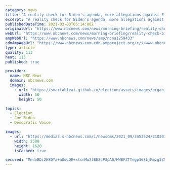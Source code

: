 ```yaml
---
category: news
title: "A reality check for Biden's agenda, more allegations against Floyd officer and 'vaccine, vaccine' for Dolly Parton"
excerpt: "A reality check for Biden's agenda, more allegations against Floyd officer and 'vaccine, vaccine' for Dolly Parton Good morning, NBC News readers. The Biden administration is beginning to face the harsh realities of a split Senate,"
publishedDateTime: 2021-03-03T05:14:00Z
originalUrl: "https://www.nbcnews.com/news/morning-briefing/reality-check-biden-s-agenda-more-allegations-against-floyd-officer-n1259433"
webUrl: "https://www.nbcnews.com/news/morning-briefing/reality-check-biden-s-agenda-more-allegations-against-floyd-officer-n1259433"
ampWebUrl: "https://www.nbcnews.com/news/amp/ncna1259433"
cdnAmpWebUrl: "https://www-nbcnews-com.cdn.ampproject.org/c/s/www.nbcnews.com/news/amp/ncna1259433"
type: article
quality: 113
heat: 113
published: true

provider:
  name: NBC News
  domain: nbcnews.com
  images:
    - url: "https://smartableai.github.io/election/assets/images/organizations/nbcnews.com-50x50.jpg"
      width: 50
      height: 50

topics:
  - Election
  - Joe Biden
  - Democratic Voice

images:
  - url: "https://media3.s-nbcnews.com/i/newscms/2021_09/3453524/210301-joe-biden-jm-1444_d38032cdcc81de1e6af02e6768b3ae86.jpg"
    width: 2500
    height: 1620
    isCached: true

secured: "MndoBDi2H8DYa+a0wLQR+xtcnMw2lBE8LP3pA0/HWBFZTTegp16SLjKmzg3Z5kr0no83UEQQCzKghlvcVsjcdKqkR/rxS7xoFNNvnBci5SBrA3iCgDQ+8dQtNSU4DF9NjsuMKLBshkU1wyW8Mp9u1NPrwn+f4lGbo40rCjhPnIIWV1l68RX73YdYvx6+Gi4DZhOgh+yP1LlwwkNX9VOAJOueK74c/hcGbdTYflS8/pVa+v1u2EZ869DPrwAJRzZK4nC3qX/7JmNSqRrcgmATg8LZ83PWQMUnKKUghjkWpuPN/Pvf9JLwf+UMi40m0y2Q66mIm1ydhdxllj3Hdn5ta01tR6KLjTujQPjvYMrhW2M=;qxTec/6x+x8iA39PkXwCzw=="
---
```


